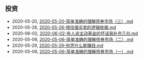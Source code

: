 ## 投资
* 2020-05-20, [2020-05-20-简单准确的理解债券市场（三）.md](../posts/2020-05-20-简单准确的理解债券市场（三）.md)
* 2020-05-28, [2020-05-28-按估值买卖的逻辑依据.md](../posts/2020-05-28-按估值买卖的逻辑依据.md)
* 2020-06-02, [2020-06-02-有人说主动基金的坏话我补充几句.md](../posts/2020-06-02-有人说主动基金的坏话我补充几句.md)
* 2020-05-06, [2020-05-06-简单准确的理解债券市场（二）.md](../posts/2020-05-06-简单准确的理解债券市场（二）.md)
* 2020-05-29, [2020-05-29-你凭什么能赚钱.md](../posts/2020-05-29-你凭什么能赚钱.md)
* 2020-05-06, [2020-05-06-简单准确的理解债券市场（一）.md](../posts/2020-05-06-简单准确的理解债券市场（一）.md)